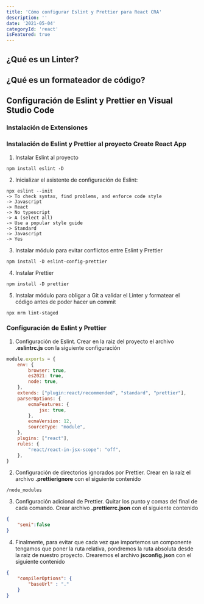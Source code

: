 ```yaml
---
title: 'Cómo configurar Eslint y Prettier para React CRA'
description: ''
date: '2021-05-04'
categoryId: 'react'
isFeatured: true
---
```


## ¿Qué es un Linter?

## ¿Qué es un formateador de código?

## Configuración de Eslint y Prettier en Visual Studio Code

### Instalación de Extensiones

### Instalación de Eslint y Prettier al proyecto Create React App

1. Instalar Eslint al proyecto

```
npm install eslint -D
```

2. Inicializar el asistente de configuración de Eslint:
```
npx eslint --init
-> To check syntax, find problems, and enforce code style
-> Javascript
-> React
-> No typescript
-> A (select all)
-> Use a popular style guide
-> Standard
-> Javascript
-> Yes
```

3. Instalar módulo para evitar conflictos entre Eslint y Prettier
```
npm install -D eslint-config-prettier
```

4. Instalar Prettier
```
npm install -D prettier
```

5. Instalar módulo para obligar a Git a validar el Linter y formatear el código antes de poder hacer un commit
```
npx mrm lint-staged
```

### Configuración de Eslint y Prettier

1. Configuración de Eslint. Crear en la raiz del proyecto el archivo **.eslintrc.js** con la siguiente configuración
```javascript
module.exports = {
	env: {
		browser: true,
		es2021: true,
		node: true,
	},
	extends: ["plugin:react/recommended", "standard", "prettier"],
	parserOptions: {
		ecmaFeatures: {
			jsx: true,
		},
		ecmaVersion: 12,
		sourceType: "module",
	},
	plugins: ["react"],
	rules: {
		"react/react-in-jsx-scope": "off",
	},
}
```

2. Configuración de directorios ignorados por Prettier. Crear en la raíz el archivo **.prettierignore** con el siguiente contenido
```
/node_modules
```

3. Configuración adicional de Prettier. Quitar los punto y comas del final de cada comando. Crear archivo **.prettierrc.json** con el siguiente contenido
```json
{
	"semi":false
}
```

4. Finalmente, para evitar que cada vez que importemos un componente tengamos que poner la ruta relativa, pondremos la ruta absoluta desde la raíz de nuestro proyecto. Crearemos el archivo **jsconfig.json** con el siguiente contenido
```json
{
	"compilerOptions": {
		"baseUrl" : "."
	}
}
```